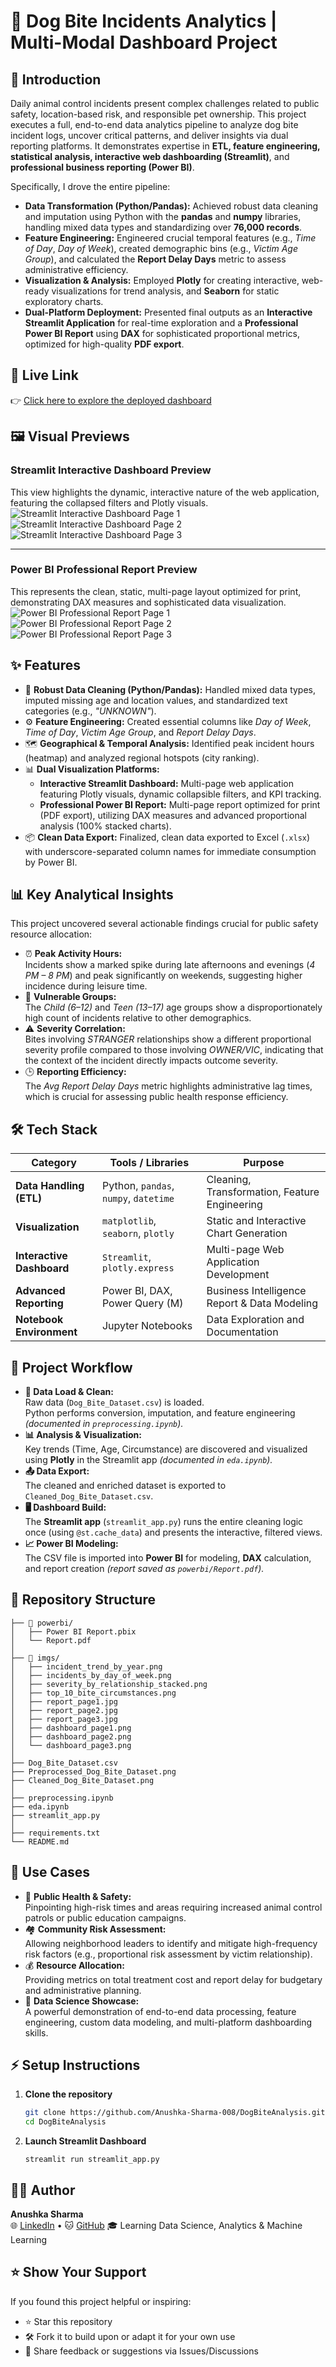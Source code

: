 # 🐶 Dog Bite Incidents Analytics | Multi-Modal Dashboard Project 

## 📖 Introduction  
Daily animal control incidents present complex challenges related to public safety, location-based risk, and responsible pet ownership.
This project executes a full, end-to-end data analytics pipeline to analyze dog bite incident logs, uncover critical patterns, and deliver insights via dual reporting platforms.
It demonstrates expertise in **ETL, feature engineering, statistical analysis, interactive web dashboarding (Streamlit)**, and **professional business reporting (Power BI)**. 

Specifically, I drove the entire pipeline:
- **Data Transformation (Python/Pandas):** Achieved robust data cleaning and imputation using Python with the **pandas** and **numpy** libraries, handling mixed data types and standardizing over **76,000 records**.
- **Feature Engineering:** Engineered crucial temporal features (e.g., *Time of Day*, *Day of Week*), created demographic bins (e.g., *Victim Age Group*), and calculated the **Report Delay Days** metric to assess administrative efficiency.
- **Visualization & Analysis:** Employed **Plotly** for creating interactive, web-ready visualizations for trend analysis, and **Seaborn** for static exploratory charts.
- **Dual-Platform Deployment:** Presented final outputs as an **Interactive Streamlit Application** for real-time exploration and a **Professional Power BI Report** using **DAX** for sophisticated proportional metrics, optimized for high-quality **PDF export**.

## 🔗 Live Link  
👉 [Click here to explore the deployed dashboard](https://dogbiteanalytics.streamlit.app/) 

## 🖼️ Visual Previews
### Streamlit Interactive Dashboard Preview
This view highlights the dynamic, interactive nature of the web application, featuring the collapsed filters and Plotly visuals.
![Streamlit Interactive Dashboard Page 1](imgs/dashboard_page1.png)
![Streamlit Interactive Dashboard Page 2](imgs/dashboard_page2.png)
![Streamlit Interactive Dashboard Page 3](imgs/dashboard_page3.png)

---

### Power BI Professional Report Preview
This represents the clean, static, multi-page layout optimized for print, demonstrating DAX measures and sophisticated data visualization.
![Power BI Professional Report Page 1](imgs/report_page1.jpg)
![Power BI Professional Report Page 2](imgs/report_page2.jpg)
![Power BI Professional Report Page 3](imgs/report_page3.jpg)

## ✨ Features  
- 🧹 **Robust Data Cleaning (Python/Pandas):** Handled mixed data types, imputed missing age and location values, and standardized text categories (e.g., *"UNKNOWN"*).
- ⚙️ **Feature Engineering:** Created essential columns like *Day of Week*, *Time of Day*, *Victim Age Group*, and *Report Delay Days*.
- 🗺️ **Geographical & Temporal Analysis:** Identified peak incident hours (heatmap) and analyzed regional hotspots (city ranking).
- 📊 **Dual Visualization Platforms:**
  - **Interactive Streamlit Dashboard:** Multi-page web application featuring Plotly visuals, dynamic collapsible filters, and KPI tracking.  
  - **Professional Power BI Report:** Multi-page report optimized for print (PDF export), utilizing DAX measures and advanced proportional analysis (100% stacked charts).
- 📦 **Clean Data Export:** Finalized, clean data exported to Excel (`.xlsx`) with underscore-separated column names for immediate consumption by Power BI.

## 📊 Key Analytical Insights
This project uncovered several actionable findings crucial for public safety resource allocation:
- ⏰ **Peak Activity Hours:**  
  Incidents show a marked spike during late afternoons and evenings (*4 PM – 8 PM*) and peak significantly on weekends, suggesting higher incidence during leisure time.
- 🧒 **Vulnerable Groups:**  
  The *Child (6–12)* and *Teen (13–17)* age groups show a disproportionately high count of incidents relative to other demographics.
- ⚠️ **Severity Correlation:**  
  Bites involving *STRANGER* relationships show a different proportional severity profile compared to those involving *OWNER/VIC*, indicating that the context of the incident directly impacts outcome severity.
- 🕒 **Reporting Efficiency:**  
  The *Avg Report Delay Days* metric highlights administrative lag times, which is crucial for assessing public health response efficiency.

## 🛠️ Tech Stack  
| **Category**              | **Tools / Libraries**                                  | **Purpose**                                            |
|----------------------------|--------------------------------------------------------|--------------------------------------------------------|
| **Data Handling (ETL)**    | Python, `pandas`, `numpy`, `datetime`                 | Cleaning, Transformation, Feature Engineering          |
| **Visualization**          | `matplotlib`, `seaborn`, `plotly`                     | Static and Interactive Chart Generation                |
| **Interactive Dashboard**  | `Streamlit`, `plotly.express`                         | Multi-page Web Application Development                 |
| **Advanced Reporting**     | Power BI, DAX, Power Query (M)                        | Business Intelligence Report & Data Modeling           |
| **Notebook Environment**   | Jupyter Notebooks                                     | Data Exploration and Documentation                     |


## 🔄 Project Workflow
- **📂 Data Load & Clean:**  
  Raw data (`Dog_Bite_Dataset.csv`) is loaded.  
  Python performs conversion, imputation, and feature engineering *(documented in `preprocessing.ipynb`).*
- **📊 Analysis & Visualization:**  
  Key trends (Time, Age, Circumstance) are discovered and visualized using **Plotly** in the Streamlit app *(documented in `eda.ipynb`).*
- **📤 Data Export:**  
  The cleaned and enriched dataset is exported to `Cleaned_Dog_Bite_Dataset.csv`.
- **🖥️ Dashboard Build:**  
  The **Streamlit app** (`streamlit_app.py`) runs the entire cleaning logic once (using `@st.cache_data`) and presents the interactive, filtered views.
- **📈 Power BI Modeling:**  
  The CSV file is imported into **Power BI** for modeling, **DAX** calculation, and report creation *(report saved as `powerbi/Report.pdf`).*

## 📂 Repository Structure  
```
├── 📁 powerbi/
│   ├── Power BI Report.pbix
│   └── Report.pdf
│
├── 📁 imgs/
│   ├── incident_trend_by_year.png
│   ├── incidents_by_day_of_week.png
│   ├── severity_by_relationship_stacked.png
│   ├── top_10_bite_circumstances.png
│   ├── report_page1.jpg
│   ├── report_page2.jpg
│   ├── report_page3.jpg
│   ├── dashboard_page1.png
│   ├── dashboard_page2.png
│   └── dashboard_page3.png
│
├── Dog_Bite_Dataset.csv
├── Preprocessed_Dog_Bite_Dataset.png
├── Cleaned_Dog_Bite_Dataset.png
│
├── preprocessing.ipynb
├── eda.ipynb
├── streamlit_app.py
│
├── requirements.txt
└── README.md
```

## 🎯 Use Cases  
- 🏥 **Public Health & Safety:**  
  Pinpointing high-risk times and areas requiring increased animal control patrols or public education campaigns.
- 🏘️ **Community Risk Assessment:**  
  Allowing neighborhood leaders to identify and mitigate high-frequency risk factors (e.g., proportional risk assessment by victim relationship).
- 💰 **Resource Allocation:**  
  Providing metrics on total treatment cost and report delay for budgetary and administrative planning.
- 💼 **Data Science Showcase:**  
  A powerful demonstration of end-to-end data processing, feature engineering, custom data modeling, and multi-platform dashboarding skills.

## ⚡ Setup Instructions  
1. **Clone the repository**  
   ```bash
   git clone https://github.com/Anushka-Sharma-008/DogBiteAnalysis.git
   cd DogBiteAnalysis
   ```
2. **Launch Streamlit Dashboard**
   ```
   streamlit run streamlit_app.py
   ```

## 🙋‍♀️ Author
**Anushka Sharma**  
🌐 [LinkedIn](https://www.linkedin.com/in/anushkasharma008/) • 🐱 [GitHub](https://github.com/Anushka-Sharma-008) 
🎓 Learning Data Science, Analytics & Machine Learning

## ⭐ Show Your Support
If you found this project helpful or inspiring:
- ⭐ Star this repository  
- 🛠️ Fork it to build upon or adapt it for your own use  
- 💬 Share feedback or suggestions via Issues/Discussions
